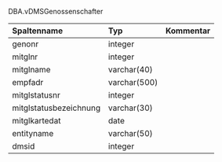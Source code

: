  DBA.vDMSGenossenschafter

|Spaltenname|Typ|Kommentar|
|:----------|:--|:--------|
|genonr|integer||
|mitglnr|integer||
|mitglname|varchar(40)||
|empfadr|varchar(500)||
|mitglstatusnr|integer||
|mitglstatusbezeichnung|varchar(30)||
|mitglkartedat|date||
|entityname|varchar(50)||
|dmsid|integer||
